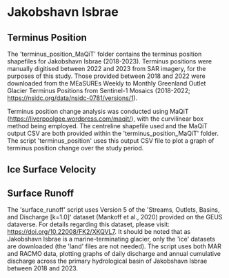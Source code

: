 # Jakobshavn Isbrae 

## Terminus Position 
The 'terminus_position_MaQiT' folder contains the terminus position shapefiles for Jakobshavn Isbrae (2018-2023). Terminus positions were manually digitised between 2022 and 2023 from SAR imagery, for the purposes of this study. Those provided between 2018 and 2022 were downloaded from the MEaSUREs Weekly to Monthly Greenland Outlet Glacier Terminus Positions from Sentinel-1 Mosaics (2018-2022; https://nsidc.org/data/nsidc-0781/versions/1). 

Terminus position change analysis was conducted using MaQiT (https://liverpoolgee.wordpress.com/maqit/), with the curvilinear box method being employed. The centreline shapefile used and the MaQiT output CSV are both provided within the 'terminus_position_MaQiT' folder. The script 'terminus_position' uses this output CSV file to plot a graph of terminus position change over the study period. 

## Ice Surface Velocity 

## Surface Runoff
The 'surface_runoff' script uses Version 5 of the 'Streams, Outlets, Basins, and Discharge [k=1.0]' dataset (Mankoff et al., 2020) provided on the GEUS dataverse. For details regarding this dataset, please visit: https://doi.org/10.22008/FK2/XKQVL7. It should be noted that as Jakobshavn Isbrae is a marine-terminating glacier, only the 'ice' datasets are downloaded (the 'land' files are not needed). The script uses both MAR and RACMO data, plotting graphs of daily discharge and annual cumulative discharge across the primary hydrological basin of Jakobshavn Isbrae between 2018 and 2023. 
